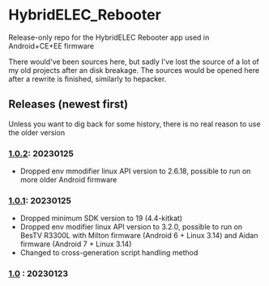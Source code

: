 # HybridELEC_Rebooter
Release-only repo for the HybridELEC Rebooter app used in Android+CE+EE firmware

There would've been sources here, but sadly I've lost the source of a lot of my old projects after an disk breakage. The sources would be opened here after a rewrite is finished, similarly to hepacker.

## Releases (newest first)
Unless you want to dig back for some history, there is no real reason to use the older version
### [1.0.2](../../releases/tag/1.0.2): 20230125
 - Dropped env mmodifier linux API version to 2.6.18, possible to run on more older Android firmware

### [1.0.1](../../releases/tag/1.0.1): 20230125
 - Dropped minimum SDK version to 19 (4.4-kitkat)
 - Dropped env modifier linux API version to 3.2.0, possible to run on BesTV R3300L with Milton firmware (Android 6 + Linux 3.14) and Aidan firmware (Android 7 + Linux 3.14)
 - Changed to cross-generation script handling method

### [1.0](../../releases/tag/1.0) : 20230123
